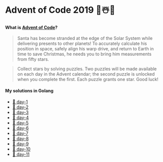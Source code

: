 # Advent of Code 2019 🎄☃️🎁

#### What is [Advent of Code](https://adventofcode.com/)?

>Santa has become stranded at the edge of the Solar System while delivering presents to other planets! To accurately calculate his position in space, safely align his warp drive, and return to Earth in time to save Christmas, he needs you to bring him measurements from fifty stars.

>Collect stars by solving puzzles. Two puzzles will be made available on each day in the Advent calendar; the second puzzle is unlocked when you complete the first. Each puzzle grants one star. Good luck!

#### My solutions in Golang

- [📝 day-1](day-1)
- [📝 day-2](day-2)
- [📝 day-3](day-3)
- [📝 day-4](day-4)
- [📝 day-5](day-5)
- [📝 day-6](day-6)
- [📝 day-7](day-7)
- [📝 day-8](day-8)
- [📝 day-9](day-9)
- [📝 day-10](day-10)
- [📝 day-11](day-11)
